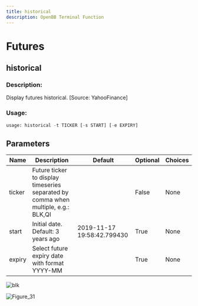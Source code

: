 ```yaml
---
title: historical
description: OpenBB Terminal Function
---
```


# Futures

## historical

### Description: 

Display futures historical. [Source: YahooFinance]

### Usage: 
```python
usage: historical -t TICKER [-s START] [-e EXPIRY]
```

## Parameters

| Name | Description | Default | Optional | Choices |
| ---- | ----------- | ------- | -------- | ------- |
| ticker | Future ticker to display timeseries separated by comma when multiple, e.g.: BLK,QI |  | False | None |
| start | Initial date. Default: 3 years ago | 2019-11-17 19:58:42.799430 | True | None |
| expiry | Select future expiry date with format YYYY-MM |  | True | None |


![blk](https://user-images.githubusercontent.com/25267873/196562549-1251b0fd-ca36-4e0f-bca6-b6bfe473effa.png)

![Figure_31](https://user-images.githubusercontent.com/25267873/196562627-79f9ffa1-8582-457c-91e8-5c18d6d4304f.png)

